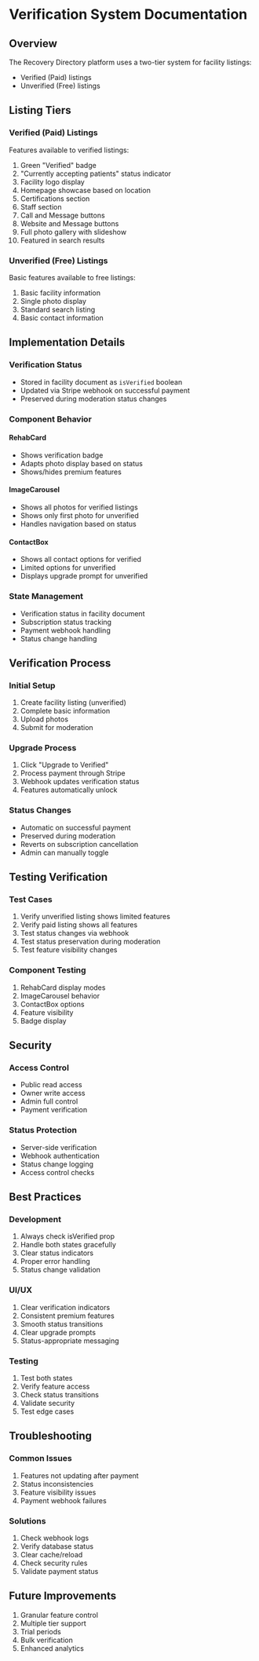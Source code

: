 # Verification System Documentation

## Overview
The Recovery Directory platform uses a two-tier system for facility listings:
- Verified (Paid) listings
- Unverified (Free) listings

## Listing Tiers

### Verified (Paid) Listings
Features available to verified listings:
1. Green "Verified" badge
2. "Currently accepting patients" status indicator
3. Facility logo display
4. Homepage showcase based on location
5. Certifications section
6. Staff section
7. Call and Message buttons
8. Website and Message buttons
9. Full photo gallery with slideshow
10. Featured in search results

### Unverified (Free) Listings
Basic features available to free listings:
1. Basic facility information
2. Single photo display
3. Standard search listing
4. Basic contact information

## Implementation Details

### Verification Status
- Stored in facility document as `isVerified` boolean
- Updated via Stripe webhook on successful payment
- Preserved during moderation status changes

### Component Behavior

#### RehabCard
- Shows verification badge
- Adapts photo display based on status
- Shows/hides premium features

#### ImageCarousel
- Shows all photos for verified listings
- Shows only first photo for unverified
- Handles navigation based on status

#### ContactBox
- Shows all contact options for verified
- Limited options for unverified
- Displays upgrade prompt for unverified

### State Management
- Verification status in facility document
- Subscription status tracking
- Payment webhook handling
- Status change handling

## Verification Process

### Initial Setup
1. Create facility listing (unverified)
2. Complete basic information
3. Upload photos
4. Submit for moderation

### Upgrade Process
1. Click "Upgrade to Verified"
2. Process payment through Stripe
3. Webhook updates verification status
4. Features automatically unlock

### Status Changes
- Automatic on successful payment
- Preserved during moderation
- Reverts on subscription cancellation
- Admin can manually toggle

## Testing Verification

### Test Cases
1. Verify unverified listing shows limited features
2. Verify paid listing shows all features
3. Test status changes via webhook
4. Test status preservation during moderation
5. Test feature visibility changes

### Component Testing
1. RehabCard display modes
2. ImageCarousel behavior
3. ContactBox options
4. Feature visibility
5. Badge display

## Security

### Access Control
- Public read access
- Owner write access
- Admin full control
- Payment verification

### Status Protection
- Server-side verification
- Webhook authentication
- Status change logging
- Access control checks

## Best Practices

### Development
1. Always check isVerified prop
2. Handle both states gracefully
3. Clear status indicators
4. Proper error handling
5. Status change validation

### UI/UX
1. Clear verification indicators
2. Consistent premium features
3. Smooth status transitions
4. Clear upgrade prompts
5. Status-appropriate messaging

### Testing
1. Test both states
2. Verify feature access
3. Check status transitions
4. Validate security
5. Test edge cases

## Troubleshooting

### Common Issues
1. Features not updating after payment
2. Status inconsistencies
3. Feature visibility issues
4. Payment webhook failures

### Solutions
1. Check webhook logs
2. Verify database status
3. Clear cache/reload
4. Check security rules
5. Validate payment status

## Future Improvements
1. Granular feature control
2. Multiple tier support
3. Trial periods
4. Bulk verification
5. Enhanced analytics
